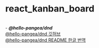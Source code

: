 # react_kanban_board

<br>
- <i><b>@hello-pangea/dnd</b></i>
<br>
<A href="https://github.com/hello-pangea/dnd"> @hello-pangea/dnd 깃허브 </A><br>
<A href="https://github.com/LeeHyungGeun/react-beautiful-dnd-kr"> @hello-pangea/dnd README 한글 번역 </A><br>
